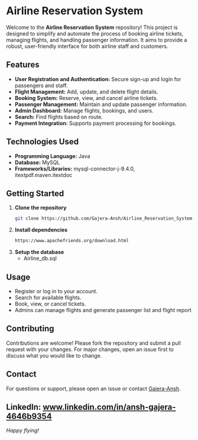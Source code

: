 # Airline Reservation System

Welcome to the **Airline Reservation System** repository! This project is designed to simplify and automate the process of booking airline tickets, managing flights, and handling passenger information. It aims to provide a robust, user-friendly interface for both airline staff and customers.

## Features

- **User Registration and Authentication:** Secure sign-up and login for passengers and staff.
- **Flight Management:** Add, update, and delete flight details.
- **Booking System:** Reserve, view, and cancel airline tickets.
- **Passenger Management:** Maintain and update passenger information.
- **Admin Dashboard:** Manage flights, bookings, and users.
- **Search:** Find flights based on route.
- **Payment Integration:** Supports payment processing for bookings.

## Technologies Used

- **Programming Language:** Java
- **Database:** MySQL
- **Frameworks/Libraries:** mysql-connector-j-9.4.0, itextpdf.maven.itextdoc

## Getting Started

1. **Clone the repository**
   ```sh
   git clone https://github.com/Gajera-Ansh/Airline_Reservation_System.git
   ```
2. **Install dependencies**
   ```sh
   https://www.apachefriends.org/download.html
   ```
3. **Setup the database**
   - Airline_db.sql

## Usage

- Register or log in to your account.
- Search for available flights.
- Book, view, or cancel tickets.
- Admins can manage flights and generate passenger list and flight report

## Contributing

Contributions are welcome! Please fork the repository and submit a pull request with your changes. For major changes, open an issue first to discuss what you would like to change.

## Contact

For questions or support, please open an issue or contact [Gajera-Ansh](https://github.com/Gajera-Ansh).

LinkedIn: www.linkedin.com/in/ansh-gajera-4646b9354
---

*Happy flying!*
